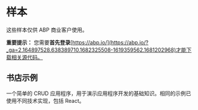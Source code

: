 # 样本

这些样本仅供 ABP 商业客户使用。

**重要提示：** 您需要**首先登录**[https://abp.io/](https://abp.io/?_ga=2.164897528.638389710.1682325508-1619359562.1681202968)才能下载相关源代码。

书店示例
----------

一个简单的 CRUD 应用程序，用于演示应用程序开发的基础知识。相同的示例已使用不同技术实现，包括 React。
